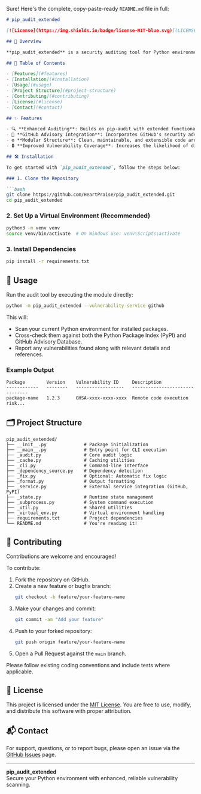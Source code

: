 Sure! Here's the complete, copy-paste-ready `README.md` file in full:

```markdown
# pip_audit_extended

[![License](https://img.shields.io/badge/license-MIT-blue.svg)](LICENSE)

## 📌 Overview

**pip_audit_extended** is a security auditing tool for Python environments that enhances the functionality of the original [pip-audit](https://github.com/pypa/pip-audit). It introduces extended capabilities such as integration with the GitHub Advisory Database, enabling deeper and broader vulnerability detection across your Python dependencies.

## 📖 Table of Contents

- [Features](#features)
- [Installation](#installation)
- [Usage](#usage)
- [Project Structure](#project-structure)
- [Contributing](#contributing)
- [License](#license)
- [Contact](#contact)

## ✨ Features

- 🔍 **Enhanced Auditing**: Builds on pip-audit with extended functionality and advisory sources.
- 🧠 **GitHub Advisory Integration**: Incorporates GitHub's security advisory database for comprehensive auditing.
- ⚙️ **Modular Structure**: Clean, maintainable, and extensible code architecture.
- 🔒 **Improved Vulnerability Coverage**: Increases the likelihood of discovering unpatched vulnerabilities by using multiple data sources.

## 🛠 Installation

To get started with `pip_audit_extended`, follow the steps below:

### 1. Clone the Repository

```bash
git clone https://github.com/HeartPraise/pip_audit_extended.git
cd pip_audit_extended
```

### 2. Set Up a Virtual Environment (Recommended)

```bash
python3 -m venv venv
source venv/bin/activate  # On Windows use: venv\Scripts\activate
```

### 3. Install Dependencies

```bash
pip install -r requirements.txt
```

## 🚀 Usage

Run the audit tool by executing the module directly:

```bash
python -m pip_audit_extended --vulnerability-service github
```

This will:

- Scan your current Python environment for installed packages.
- Cross-check them against both the Python Package Index (PyPI) and GitHub Advisory Database.
- Report any vulnerabilities found along with relevant details and references.

### Example Output

```
Package        Version    Vulnerability ID     Description
------------   --------   ------------------   -------------------------------
package-name   1.2.3      GHSA-xxxx-xxxx-xxxx  Remote code execution risk...
```

## 🗂 Project Structure

```
pip_audit_extended/
├── __init__.py              # Package initialization
├── __main__.py              # Entry point for CLI execution
├── _audit.py                # Core audit logic
├── _cache.py                # Caching utilities
├── _cli.py                  # Command-line interface
├── _dependency_source.py    # Dependency detection
├── _fix.py                  # Optional: Automatic fix logic
├── _format.py               # Output formatting
├── _service.py              # External service integration (GitHub, PyPI)
├── _state.py                # Runtime state management
├── _subprocess.py           # System command execution
├── _util.py                 # Shared utilities
├── _virtual_env.py          # Virtual environment handling
├── requirements.txt         # Project dependencies
└── README.md                # You're reading it!
```

## 🤝 Contributing

Contributions are welcome and encouraged!

To contribute:

1. Fork the repository on GitHub.
2. Create a new feature or bugfix branch:
   ```bash
   git checkout -b feature/your-feature-name
   ```
3. Make your changes and commit:
   ```bash
   git commit -am "Add your feature"
   ```
4. Push to your forked repository:
   ```bash
   git push origin feature/your-feature-name
   ```
5. Open a Pull Request against the `main` branch.

Please follow existing coding conventions and include tests where applicable.

## 📄 License

This project is licensed under the [MIT License](LICENSE). You are free to use, modify, and distribute this software with proper attribution.

## 📬 Contact

For support, questions, or to report bugs, please open an issue via the [GitHub Issues](https://github.com/HeartPraise/pip_audit_extended/issues) page.

---

**pip_audit_extended**  
Secure your Python environment with enhanced, reliable vulnerability scanning.
```
